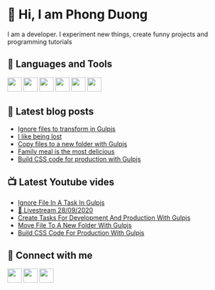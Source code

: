 # 👋 Hi, I am Phong Duong

I am a developer. I experiment new things, create funny projects and programming tutorials

## 🧰 Languages and Tools
[<img height="32" width="32" src="https://cdn.jsdelivr.net/npm/simple-icons@v3/icons/javascript.svg" />](javascript)
[<img height="32" width="32" src="https://cdn.jsdelivr.net/npm/simple-icons@v3/icons/html5.svg" />](html5)
[<img height="32" width="32" src="https://cdn.jsdelivr.net/npm/simple-icons@v3/icons/css3.svg" />](css3)
[<img height="32" width="32" src="https://cdn.jsdelivr.net/npm/simple-icons@v3/icons/node-dot-js.svg" />](nodejs)
[<img height="32" width="32" src="https://cdn.jsdelivr.net/npm/simple-icons@v3/icons/react.svg" />](react)
[<img height="32" width="32" src="https://cdn.jsdelivr.net/npm/simple-icons@v3/icons/vue-dot-js.svg" />](react)

## 📝 Latest blog posts
<!-- BLOG-POST-LIST:START -->
- [Ignore files to transform in Gulpjs](https://phongduong.dev/blog/ignore-files-to-transform-in-gulpjs/)
- [I like being lost](https://phongduong.dev/blog/i-like-being-lost/)
- [Copy files to a new folder with Gulpjs](https://phongduong.dev/blog/copy-files-to-a-new-folder-with-gulpjs/)
- [Family meal is the most delicious](https://phongduong.dev/blog/family-meal-is-the-most-delicious/)
- [Build CSS code for production with Gulpjs](https://phongduong.dev/blog/build-css-code-for-production-with-gulpjs/)
<!-- BLOG-POST-LIST:END -->

## 📺 Latest Youtube vides
<!-- YOUTUBE-VIDEO-LIST:START -->
- [Ignore File In A Task In Gulpjs](https://www.youtube.com/watch?v=rV4RhcWrgII)
- [🔴 Livestream 28/09/2020](https://www.youtube.com/watch?v=Y4SU8MCpPuE)
- [Create Tasks For Development And Production With Gulpjs](https://www.youtube.com/watch?v=f5F_BK45xdk)
- [Move File To A New Folder With Gulpjs](https://www.youtube.com/watch?v=QDV5P3gz05w)
- [Build CSS Code For Production With Gulpjs](https://www.youtube.com/watch?v=OptGjc9YLMc)
<!-- YOUTUBE-VIDEO-LIST:END -->

## 🔗 Connect with me
[<img height="32" width="32" src="https://cdn.jsdelivr.net/npm/simple-icons@v3/icons/youtube.svg" />](https://www.youtube.com/channel/UCXykqt3V2-9bYXKWZRcH0rA)
[<img height="32" width="32" src="https://cdn.jsdelivr.net/npm/simple-icons@v3/icons/twitter.svg" />](https://twitter.com/koo_gio)
[<img height="32" width="32" src="https://cdn.jsdelivr.net/npm/simple-icons@v3/icons/facebook.svg" />](https://www.facebook.com/koogio)
